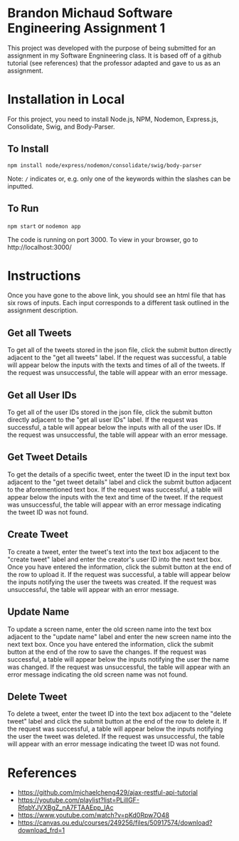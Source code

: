 # Brandon Michaud Software Engineering Assignment 1

This project was developed with the purpose of being submitted for an assignment in my Software Engnineering class. It is based off of a github tutorial (see references) that the professor adapted and gave to us as an assignment.

# Installation in Local

For this project, you need to install Node.js, NPM, Nodemon, Express.js, Consolidate, Swig, and Body-Parser.

## To Install

`npm install node/express/nodemon/consolidate/swig/body-parser`

Note: `/` indicates or, e.g. only one of the keywords within the slashes can be inputted.

## To Run

`npm start` or `nodemon app`

The code is running on port 3000. To view in your browser, go to http://localhost:3000/

# Instructions

Once you have gone to the above link, you should see an html file that has six rows of inputs. Each input corresponds to a different task outlined in the assignment description.

## Get all Tweets

To get all of the tweets stored in the json file, click the submit button directly adjacent to the "get all tweets" label. If the request was successful, a table will appear below the inputs with the texts and times of all of the tweets. If the request was unsuccessful, the table will appear with an error message.

## Get all User IDs

To get all of the user IDs stored in the json file, click the submit button directly adjacent to the "get all user IDs" label. If the request was successful, a table will appear below the inputs with all of the user IDs. If the request was unsuccessful, the table will appear with an error message.

## Get Tweet Details

To get the details of a specific tweet, enter the tweet ID in the input text box adjacent to the "get tweet details" label and click the submit button adjacent to the aforementioned text box. If the request was successful, a table will appear below the inputs with the text and time of the tweet. If the request was unsuccessful, the table will appear with an error message indicating the tweet ID was not found.

## Create Tweet

To create a tweet, enter the tweet's text into the text box adjacent to the "create tweet" label and enter the creator's user ID into the next text box. Once you have entered the information, click the submit button at the end of the row to upload it. If the request was successful, a table will appear below the inputs notifying the user the tweets was created. If the request was unsuccessful, the table will appear with an error message.

## Update Name

To update a screen name, enter the old screen name into the text box adjacent to the "update name" label and enter the new screen name into the next text box. Once you have entered the information, click the submit button at the end of the row to save the changes. If the request was successful, a table will appear below the inputs notifying the user the name was changed. If the request was unsuccessful, the table will appear with an error message indicating the old screen name was not found.

## Delete Tweet

To delete a tweet, enter the tweet ID into the text box adjacent to the "delete tweet" label and click the submit button at the end of the row to delete it. If the request was successful, a table will appear below the inputs notifying the user the tweet was deleted. If the request was unsuccessful, the table will appear with an error message indicating the tweet ID was not found.

# References

- https://github.com/michaelcheng429/ajax-restful-api-tutorial
- https://youtube.com/playlist?list=PLillGF-RfqbYJVXBgZ_nA7FTAAEpp_IAc
- https://www.youtube.com/watch?v=pKd0Rpw7O48
- https://canvas.ou.edu/courses/249256/files/50917574/download?download_frd=1
